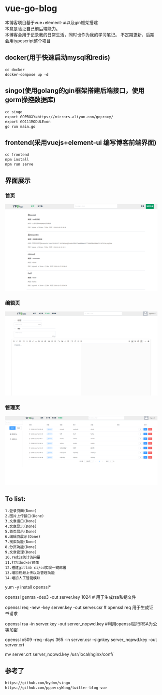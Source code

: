 # vue-go-blog
本博客项目基于vue+element-ui以及gin框架搭建<br>
本意是验证自己前后端能力。<br>
本博客会用于记录我的日常生活，同时也作为我的学习笔记。
不定期更新，后期会用typescript整个项目

## docker(用于快速启动mysql和redis)
    cd docker 
    docker-compose up -d
    
## singo(使用golang的gin框架搭建后端接口，使用gorm操控数据库)
    cd singo
    export GOPROXY=https://mirrors.aliyun.com/goproxy/
    export GO111MODULE=on
    go run main.go

## frontend(采用vuejs+element-ui 编写博客前端界面)
    cd frontend
    npm install
    npm run serve
## 界面展示
### 首页
![Alt text](./images/home.png)

### 编辑页
![Alt text](./images/editor.png)

### 管理页
![Alt text](./images/manage.png)

## To list:
    1.登录页面(Done)
    2.图片上传接口(Done)
    3.文章接口(Done)
    4.文章显示(Done)
    5.首页展示(Done)
    6.编辑页展示(Done)
    7.搜索功能(Done)
    8.分页功能(Done)
    9.文章管理(Done)
    10.redis统计访问量
    11.打包docker镜像
    12.搭建gitlab ci/cd实现一键部署
    13.增加视频上传以及管理功能
    14.增加人工智能模块

yum -y install openssl*

openssl genrsa -des3 -out server.key 1024            # 用于生成rsa私钥文件

openssl req -new -key server.key -out server.csr     # openssl req 用于生成证书请求

openssl rsa -in server.key -out server_nopwd.key     #利用openssl进行RSA为公钥加密

openssl x509 -req -days 365 -in server.csr -signkey server_nopwd.key -out server.crt

mv server.crt server_nopwd.key /usr/local/nginx/conf/

## 参考了
    https://github.com/bydmm/singo
    https://github.com/pppercyWang/twitter-blog-vue

